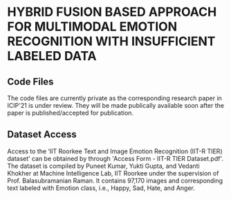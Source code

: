 # HYBRID FUSION BASED APPROACH FOR MULTIMODAL EMOTION RECOGNITION WITH INSUFFICIENT LABELED DATA
## Code Files
The code files are currently private as the corresponding research paper in ICIP'21 is under review. They will be made publically available soon after the paper is published/accepted for publication.

## Dataset Access
Access to the ‘IIT Roorkee Text and Image Emotion Recognition (IIT-R TIER) dataset’ can be obtained by through 'Access Form - IIT-R TIER Dataset.pdf'. The dataset is compiled by Puneet Kumar, Yukti Gupta, and Vedanti Khokher at Machine Intelligence Lab, IIT Roorkee under the supervision of Prof. Balasubramanian Raman. It contains 97,170 images and corresponding text labeled with Emotion class, i.e., Happy, Sad, Hate, and Anger. 
